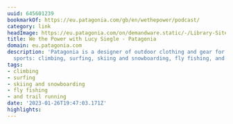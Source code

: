 ```yaml
---
uuid: 645601239
bookmarkOf: https://eu.patagonia.com/gb/en/wethepower/podcast/
category: link
headImage: https://eu.patagonia.com/on/demandware.static/-/Library-Sites-PatagoniaShared/default/dwe15af025/images/wethepower/wethepower-lucy-siegle-hero-3.jpg
title: We the Power with Lucy Siegle - Patagonia
domain: eu.patagonia.com
description: 'Patagonia is a designer of outdoor clothing and gear for the silent
  sports: climbing, surfing, skiing and snowboarding, fly fishing, and trail running'
tags:
- climbing
- surfing
- skiing and snowboarding
- fly fishing
- and trail running
date: '2023-01-26T19:47:03.171Z'
highlights:
---
```




